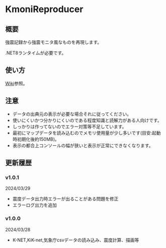 # KmoniReproducer

## 概要
強震記録から強震モニタ風なものを再現します。

.NET8ランタイムが必要です。

## 使い方
[Wiki](https://github.com/Ichihai1415/KmoniReproducer/wiki)参照。

## 注意
- データの出典元の表示が必要な場合それに従ってください。
- 使いにくいかつ分かりにくいのである程度知識と読解力がある人向けです。
- しっかりは作ってないのでエラー対策等不足しています。
- 最初にマップデータを読み込むのでメモリ使用量が少し多いです(目安:起動時初期化後約150MB)。
- 表示の都合上コンソールの幅が狭いと表示が正常にできなくなります。

## 更新履歴

### v1.0.1
2024/03/29

- 震度データ出力時エラーが出ることがある問題を修正
- エラーログ出力を追加

### v1.0.0
2024/03/28

- K-NET,KiK-net,気象庁csvデータの読み込み、震度計算、描画等
